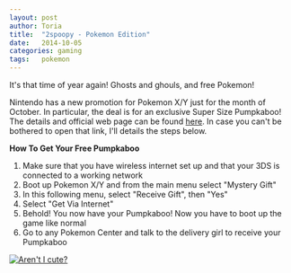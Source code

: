 ```yaml
---
layout:	post
author:	Toria
title:	"2spoopy - Pokemon Edition"
date:	2014-10-05
categories:	gaming
tags:	pokemon
---
```


It's that time of year again! Ghosts and ghouls, and free Pokemon!

Nintendo has a new promotion for Pokemon X/Y just for the month of October. In particular, the deal is for an exclusive Super Size Pumpkaboo! The details and official web page can be found [here][details]. In case you can't be bothered to open that link, I'll details the steps below.

**How To Get Your Free Pumpkaboo**
1. Make sure that you have wireless internet set up and that your 3DS is connected to a working network
2. Boot up Pokemon X/Y and from the main menu select "Mystery Gift"
3. In this following menu, select "Receive Gift", then "Yes"
4. Select "Get Via Internet"
5. Behold! You now have your Pumpkaboo! Now you have to boot up the game like normal
6. Go to any Pokemon Center and talk to the delivery girl to receive your Pumpkaboo

[<img src="https://s3-us-west-2.amazonaws.com/img.toriatalks/pumpkaboo.jpg" alt="Aren't I cute?">](https://s3-us-west-2.amazonaws.com/img.toriatalks/pumpkaboo.jpg)

[details]: http://xy4.pokemontcgxy.com/halloween/en-us/ghosts/#pumpkaboo
